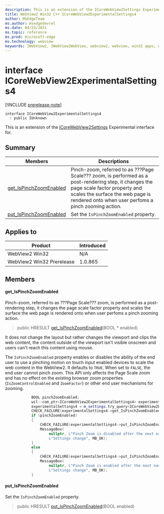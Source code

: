 ```yaml
---
description: This is an extension of the ICoreWebView2Settings Experimental interface for.
title: WebView2 Win32 C++ ICoreWebView2ExperimentalSettings4
author: MSEdgeTeam
ms.author: msedgedevrel
ms.date: 04/23/2021
ms.topic: reference
ms.prod: microsoft-edge
ms.technology: webview
keywords: IWebView2, IWebView2WebView, webview2, webview, win32 apps, win32, edge, ICoreWebView2, ICoreWebView2Controller, browser control, edge html, ICoreWebView2ExperimentalSettings4
---
```


# interface ICoreWebView2ExperimentalSettings4

[!INCLUDE [prerelease-note](../includes/prerelease-note.md)]

```
interface ICoreWebView2ExperimentalSettings4
  : public IUnknown
```

This is an extension of the [ICoreWebView2Settings](icorewebview2settings.md) Experimental interface for.

## Summary

 Members                        | Descriptions
--------------------------------|---------------------------------------------
[get_IsPinchZoomEnabled](#get_ispinchzoomenabled) | Pinch-zoom, referred to as ???Page Scale??? zoom, is performed as a post-rendering step, it changes the page scale factor property and scales the surface the web page is rendered onto when user perfoms a pinch zooming action.
[put_IsPinchZoomEnabled](#put_ispinchzoomenabled) | Set the `IsPinchZoomEnabled` property.

## Applies to

Product                         | Introduced
--------------------------------|---------------------------------------------
WebView2 Win32            |    N/A
WebView2 Win32 Prerelease |    1.0.865

## Members

#### get_IsPinchZoomEnabled

Pinch-zoom, referred to as ???Page Scale??? zoom, is performed as a post-rendering step, it changes the page scale factor property and scales the surface the web page is rendered onto when user perfoms a pinch zooming action.

> public HRESULT [get_IsPinchZoomEnabled](#get_ispinchzoomenabled)(BOOL * enabled)

It does not change the layout but rather changes the viewport and clips the web content, the content outside of the viewport isn't visible onscreen and users can't reach this content using mouse.

The `IsPinchZoomEnabled` property enables or disables the ability of the end user to use a pinching motion on touch input enabled devices to scale the web content in the WebView2. It defaults to `TRUE`. When set to `FALSE`, the end user cannot pinch zoom. This API only affects the Page Scale zoom and has no effect on the existing browser zoom properties (`IsZoomControlEnabled` and `ZoomFactor`) or other end user mechanisms for zooming.

```cpp
            BOOL pinchZoomEnabled;
            wil::com_ptr<ICoreWebView2ExperimentalSettings4> experimentalSettings4;
            experimentalSettings4 = m_settings.try_query<ICoreWebView2ExperimentalSettings4>();
            CHECK_FAILURE(experimentalSettings4->get_IsPinchZoomEnabled(&pinchZoomEnabled));
            if (pinchZoomEnabled)
            {
                CHECK_FAILURE(experimentalSettings4->put_IsPinchZoomEnabled(FALSE));
                MessageBox(
                    nullptr, L"Pinch Zoom is disabled after the next navigation.",
                    L"Settings change", MB_OK);
            }
            else
            {
                CHECK_FAILURE(experimentalSettings4->put_IsPinchZoomEnabled(TRUE));
                MessageBox(
                    nullptr, L"Pinch Zoom is enabled after the next navigation.",
                    L"Settings change", MB_OK);
            }
```

#### put_IsPinchZoomEnabled

Set the `IsPinchZoomEnabled` property.

> public HRESULT [put_IsPinchZoomEnabled](#put_ispinchzoomenabled)(BOOL enabled)

